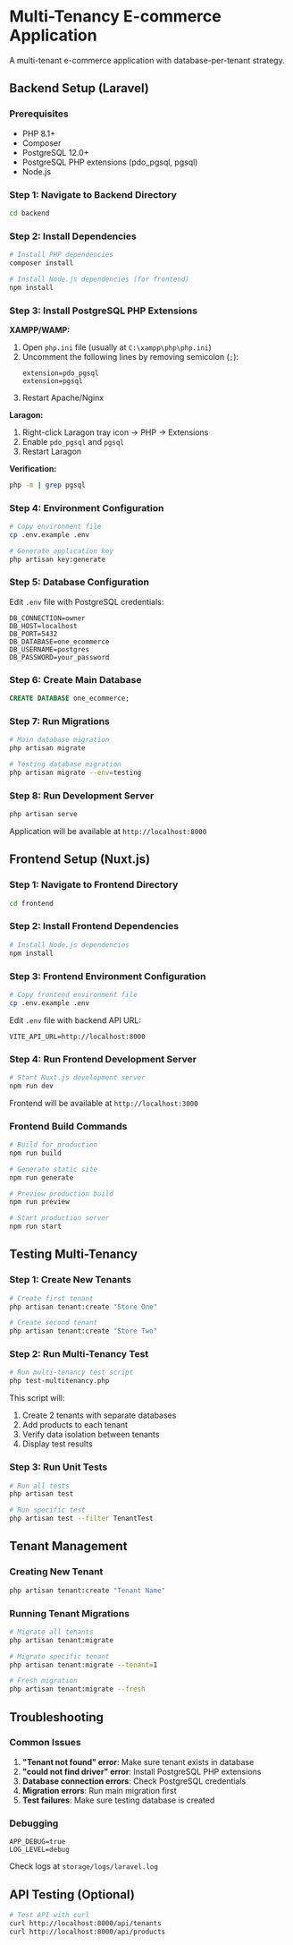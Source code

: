 # Multi-Tenancy E-commerce Application

A multi-tenant e-commerce application with database-per-tenant strategy.

## Backend Setup (Laravel)

### Prerequisites

- PHP 8.1+
- Composer
- PostgreSQL 12.0+
- PostgreSQL PHP extensions (pdo_pgsql, pgsql)
- Node.js

### Step 1: Navigate to Backend Directory

```bash
cd backend
```

### Step 2: Install Dependencies

```bash
# Install PHP dependencies
composer install

# Install Node.js dependencies (for frontend)
npm install
```

### Step 3: Install PostgreSQL PHP Extensions

**XAMPP/WAMP:**
1. Open `php.ini` file (usually at `C:\xampp\php\php.ini`)
2. Uncomment the following lines by removing semicolon (`;`):
   ```
   extension=pdo_pgsql
   extension=pgsql
   ```
3. Restart Apache/Nginx

**Laragon:**
1. Right-click Laragon tray icon → PHP → Extensions
2. Enable `pdo_pgsql` and `pgsql`
3. Restart Laragon

**Verification:**
```bash
php -m | grep pgsql
```

### Step 4: Environment Configuration

```bash
# Copy environment file
cp .env.example .env

# Generate application key
php artisan key:generate
```

### Step 5: Database Configuration

Edit `.env` file with PostgreSQL credentials:

```env
DB_CONNECTION=owner
DB_HOST=localhost
DB_PORT=5432
DB_DATABASE=one_ecommerce
DB_USERNAME=postgres
DB_PASSWORD=your_password
```

### Step 6: Create Main Database

```sql
CREATE DATABASE one_ecommerce;
```

### Step 7: Run Migrations

```bash
# Main database migration
php artisan migrate

# Testing database migration
php artisan migrate --env=testing
```

### Step 8: Run Development Server

```bash
php artisan serve
```

Application will be available at `http://localhost:8000`

## Frontend Setup (Nuxt.js)

### Step 1: Navigate to Frontend Directory

```bash
cd frontend
```

### Step 2: Install Frontend Dependencies

```bash
# Install Node.js dependencies
npm install
```

### Step 3: Frontend Environment Configuration

```bash
# Copy frontend environment file
cp .env.example .env
```

Edit `.env` file with backend API URL:

```env
VITE_API_URL=http://localhost:8000
```

### Step 4: Run Frontend Development Server

```bash
# Start Nuxt.js development server
npm run dev
```

Frontend will be available at `http://localhost:3000`

### Frontend Build Commands

```bash
# Build for production
npm run build

# Generate static site
npm run generate

# Preview production build
npm run preview

# Start production server
npm run start
```

## Testing Multi-Tenancy

### Step 1: Create New Tenants

```bash
# Create first tenant
php artisan tenant:create "Store One"

# Create second tenant
php artisan tenant:create "Store Two"
```

### Step 2: Run Multi-Tenancy Test

```bash
# Run multi-tenancy test script
php test-multitenancy.php
```

This script will:
1. Create 2 tenants with separate databases
2. Add products to each tenant
3. Verify data isolation between tenants
4. Display test results

### Step 3: Run Unit Tests

```bash
# Run all tests
php artisan test

# Run specific test
php artisan test --filter TenantTest
```

## Tenant Management

### Creating New Tenant

```bash
php artisan tenant:create "Tenant Name"
```

### Running Tenant Migrations

```bash
# Migrate all tenants
php artisan tenant:migrate

# Migrate specific tenant
php artisan tenant:migrate --tenant=1

# Fresh migration
php artisan tenant:migrate --fresh
```

## Troubleshooting

### Common Issues

1. **"Tenant not found" error**: Make sure tenant exists in database
2. **"could not find driver" error**: Install PostgreSQL PHP extensions
3. **Database connection errors**: Check PostgreSQL credentials
4. **Migration errors**: Run main migration first
5. **Test failures**: Make sure testing database is created

### Debugging

```env
APP_DEBUG=true
LOG_LEVEL=debug
```

Check logs at `storage/logs/laravel.log`

## API Testing (Optional)

```bash
# Test API with curl
curl http://localhost:8000/api/tenants
curl http://localhost:8000/api/products
```
